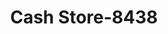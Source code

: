 ---
f_zip-code: 30121
f_state-code: GA
title: Cash Store-8438
f_phone: 678-721-0907
f_city-only: Cartersville
f_address: 404 Grassdale Road Suite A Cartersville
f_location-unique-id: '8438'
slug: cash-store-8438
updated-on: '2024-05-30T13:46:58.046Z'
created-on: '2024-05-30T13:36:59.803Z'
published-on: '2024-05-30T13:54:32.469Z'
f_city-state: cms/city/cartersville-ga.md
f_company: cms/company/cash-store.md
f_state: cms/state/georgia.md
layout: '[payday-loan].html'
tags: payday-loan
---
